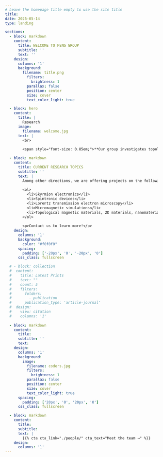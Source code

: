 ```yaml
---
# Leave the homepage title empty to use the site title
title:
date: 2025-05-14
type: landing

sections:
  - block: markdown
    content:
      title: WELCOME TO PENG GROUP
      subtitle: ''
      text: ''
    design:
      columns: '1'
      background:
        filename: title.png
          filters:
            brightness: 1
          parallax: false
          position: center
          size: cover
          text_color_light: true

  - block: hero
    content:
      title: |
        Research
      image:
        filename: welcome.jpg
      text: |
        <br>
        
        <span style="font-size: 0.85em;">**Our group investigates topological magnetism and spintronic device.** Using Lorentz transmission electron microscopy (LTEM), we study real-space spin textures—such as skyrmions, antiskyrmions, and magnetic monopoles—their formation mechanisms, and spin dynamics under electric, thermal, mechanical, and microwave stimuli, complemented by real-time magnetotransport measurements. We further explore their application in spintronic devices.</span>

  - block: markdown
    content:
      title: CURRENT RESEARCH TOPICS
      subtitle: ''
      text: |
        Among other directions, we are offering projects on the following topics to interested students and post-doctoral researchers:
    
        <ol>
          <li>Skyrmion electronics</li>
          <li>Spintronic devices</li>
          <li>Lorentz transmission electron microscopy</li>
          <li>Micromagnetic simulations</li>
          <li>Topological magnetic materials, 2D materials, nanomaterials, heterostructure thin films, superconducting materials</li>
        </ol>
    
        <p>Contact us to learn more!</p>
    design:
      columns: '1'
      background:
        color: "#f0f0f0"
      spacing:
        padding: ['-20px', '0', '-20px', '0']
      css_class: fullscreen

  # - block: collection
  #  content:
  #    title: Latest Prints
  #    text: ""
  #    count: 5
  #    filters:
  #      folders:
  #        - publication
  #      publication_type: 'article-journal'
  #  design:
  #    view: citation
  #    columns: '1'
    
  - block: markdown
    content:
      title:
      subtitle: ''
      text:
    design:
      columns: '1'
      background:
        image: 
          filename: coders.jpg
          filters:
            brightness: 1
          parallax: false
          position: center
          size: cover
          text_color_light: true
      spacing:
        padding: ['20px', '0', '20px', '0']
      css_class: fullscreen

  - block: markdown
    content:
      title:
      subtitle:
      text: |
        {{% cta cta_link="./people/" cta_text="Meet the team →" %}}
    design:
      columns: '1'
---
```


